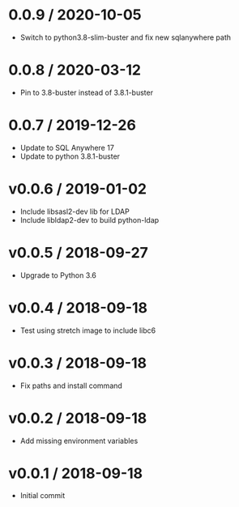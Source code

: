 
0.0.9 / 2020-10-05
==================

  * Switch to python3.8-slim-buster and fix new sqlanywhere path

0.0.8 / 2020-03-12
==================

  * Pin to 3.8-buster instead of 3.8.1-buster

0.0.7 / 2019-12-26
==================

  * Update to SQL Anywhere 17
  * Update to python 3.8.1-buster

v0.0.6 / 2019-01-02
==================

  * Include libsasl2-dev lib for LDAP
  * Include libldap2-dev to build python-ldap

v0.0.5 / 2018-09-27
==================

  * Upgrade to Python 3.6

v0.0.4 / 2018-09-18
==================

  * Test using stretch image to include libc6

v0.0.3 / 2018-09-18
==================

  * Fix paths and install command

v0.0.2 / 2018-09-18
==================

  * Add missing environment variables

v0.0.1 / 2018-09-18
==================

  * Initial commit
